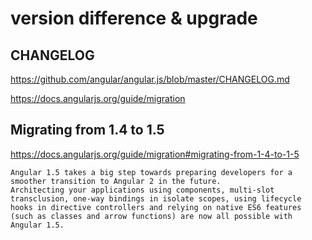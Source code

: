 # version difference & upgrade  

## CHANGELOG  

https://github.com/angular/angular.js/blob/master/CHANGELOG.md  

https://docs.angularjs.org/guide/migration  

## Migrating from 1.4 to 1.5  
https://docs.angularjs.org/guide/migration#migrating-from-1-4-to-1-5 


```codes
Angular 1.5 takes a big step towards preparing developers for a smoother transition to Angular 2 in the future.  
Architecting your applications using components, multi-slot transclusion, one-way bindings in isolate scopes, using lifecycle hooks in directive controllers and relying on native ES6 features (such as classes and arrow functions) are now all possible with Angular 1.5.


``` 








